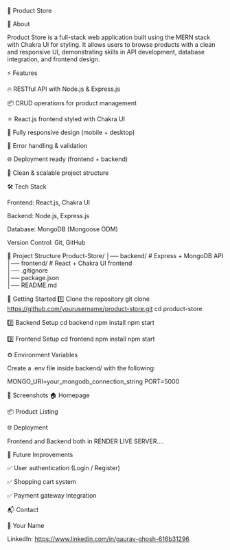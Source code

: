 🚀 Product Store

📌 About

Product Store is a full-stack web application built using the MERN stack with Chakra UI for styling.
It allows users to browse products with a clean and responsive UI, demonstrating skills in API development, database integration, and frontend design.

⚡ Features

🔥 RESTful API with Node.js & Express.js

📦 CRUD operations for product management

⚛️ React.js frontend styled with Chakra UI

📱 Fully responsive design (mobile + desktop)

🐞 Error handling & validation

🌐 Deployment ready (frontend + backend)

🚀 Clean & scalable project structure

🛠️ Tech Stack

Frontend: React.js, Chakra UI

Backend: Node.js, Express.js

Database: MongoDB (Mongoose ODM)

Version Control: Git, GitHub

📂 Project Structure
Product-Store/
│── backend/        # Express + MongoDB API  
│── frontend/       # React + Chakra UI frontend  
│── .gitignore  
│── package.json  
│── README.md  

🚀 Getting Started
1️⃣ Clone the repository
git clone https://github.com/yourusername/product-store.git
cd product-store

2️⃣ Backend Setup
cd backend
npm install
npm start

3️⃣ Frontend Setup
cd frontend
npm install
npm start

⚙️ Environment Variables

Create a .env file inside backend/ with the following:

MONGO_URI=your_mongodb_connection_string
PORT=5000

📸 Screenshots
🏠 Homepage

📦 Product Listing

🌐 Deployment

Frontend and Backend both in RENDER LIVE SERVER....

🔮 Future Improvements

✅ User authentication (Login / Register)

✅ Shopping cart system

✅ Payment gateway integration

📬 Contact

👤 Your Name

LinkedIn:  https://www.linkedin.com/in/gaurav-ghosh-616b31296
